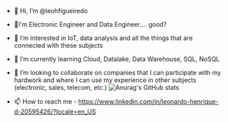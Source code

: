 - 👋 Hi, I’m @leohfigueiredo
- 👋I'm Electronic Engineer and Data Engineer.... good?
- 👀 I’m interested in IoT, data analysis and all the things that are connected with these subjects
- 🌱 I’m currently learning Cloud, Datalake, Data Warehouse, SQL, NoSQL
- 💞️ I’m looking to collaborate on companies that I can participate with my hardwork and where I can use my experience in other subjects (electronic, sales, telecom, etc.)
![Anurag's GitHub stats](https://github-readme-stats.vercel.app/api?username=leohfigueiredo&hide=contribs,prs)

- 📫 How to reach me - https://www.linkedin.com/in/leonardo-henrique-d-20595426/?locale=en_US

<!---
leohfigueiredo/leohfigueiredo is a ✨ special ✨ repository because its `README.md` (this file) appears on your GitHub profile.
You can click the Preview link to take a look at your changes.
--->
